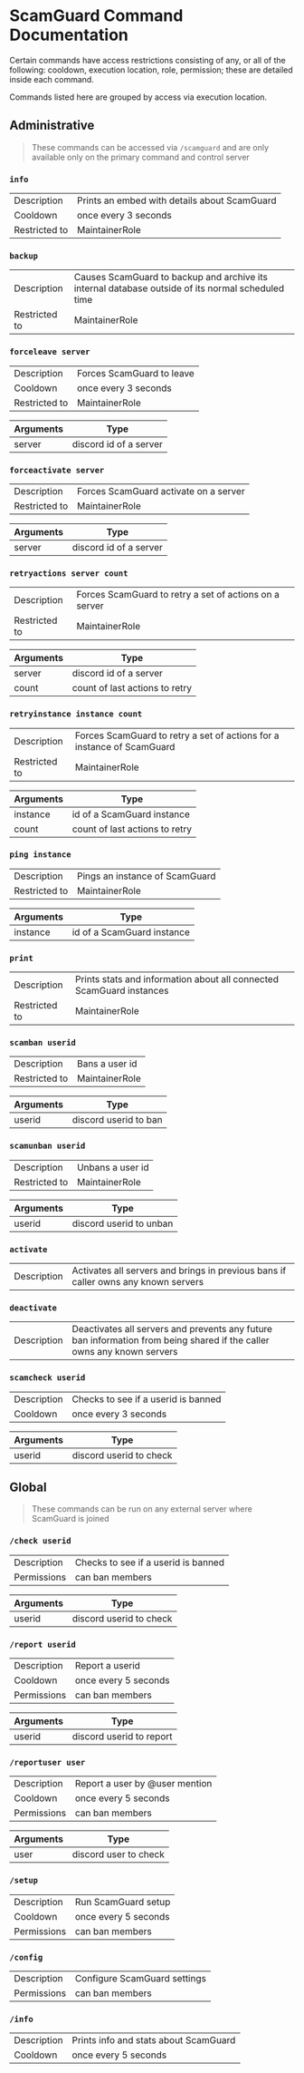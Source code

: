 #  ScamGuard Command Documentation

Certain commands have access restrictions consisting of any, or all of the following: cooldown, execution location, role, permission; these are detailed inside each command.

Commands listed here are grouped by access via execution location.

## Administrative
> These commands can be accessed via `/scamguard` and are only available only on the primary command and control server

### `info`
|     |     |
| --- | --- | 
| Description | Prints an embed with details about ScamGuard |
| Cooldown | once every 3 seconds |
| Restricted to | MaintainerRole |

### `backup`
|     |     |
| --- | --- | 
| Description | Causes ScamGuard to backup and archive its internal database outside of its normal scheduled time |
| Restricted to | MaintainerRole |

### `forceleave server`
|     |     |
| --- | --- | 
| Description | Forces ScamGuard to leave |
| Cooldown | once every 3 seconds |
| Restricted to | MaintainerRole |

| Arguments | Type |
| --- | --- |
| server |  discord id of a server |

### `forceactivate server`
|     |     |
| --- | --- | 
| Description | Forces ScamGuard activate on a server |
| Restricted to | MaintainerRole |

| Arguments | Type |
| --- | --- |
| server | discord id of a server |

### `retryactions server count`
|     |     |
| --- | --- | 
| Description | Forces ScamGuard to retry a set of actions on a server |
| Restricted to | MaintainerRole |

| Arguments | Type |
| --- | --- |
| server |  discord id of a server |
| count | count of last actions to retry |

### `retryinstance instance count`
|     |     |
| --- | --- | 
| Description | Forces ScamGuard to retry a set of actions for a instance of ScamGuard |
| Restricted to | MaintainerRole |

| Arguments | Type |
| --- | --- |
| instance | id of a ScamGuard instance |
| count | count of last actions to retry |

### `ping instance`
|     |     |
| --- | --- | 
| Description | Pings an instance of ScamGuard |
| Restricted to | MaintainerRole |

| Arguments | Type |
| --- | --- |
| instance | id of a ScamGuard instance |

### `print`
|     |     |
| --- | --- | 
| Description | Prints stats and information about all connected ScamGuard instances |
| Restricted to | MaintainerRole |

### `scamban userid`
|     |     |
| --- | --- | 
| Description | Bans a user id |
| Restricted to | MaintainerRole |

| Arguments | Type |
| --- | --- |
| userid | discord userid to ban |

### `scamunban userid`
|     |     |
| --- | --- | 
| Description | Unbans a user id |
| Restricted to | MaintainerRole |

| Arguments | Type |
| --- | --- |
| userid | discord userid to unban |

### `activate`
|     |     |
| --- | --- | 
| Description | Activates all servers and brings in previous bans if caller owns any known servers |

### `deactivate`
|     |     |
| --- | --- | 
| Description | Deactivates all servers and prevents any future ban information from being shared if the caller owns any known servers |

### `scamcheck userid`
|     |     |
| --- | --- | 
| Description | Checks to see if a userid is banned |
| Cooldown | once every 3 seconds |

| Arguments | Type |
| --- | --- |
| userid | discord userid to check |

## Global
> These commands can be run on any external server where ScamGuard is joined

### `/check userid`
|     |     |
| --- | --- | 
| Description | Checks to see if a userid is banned |
| Permissions | can ban members |

| Arguments | Type |
| --- | --- |
| userid | discord userid to check |

### `/report userid`
|     |     |
| --- | --- | 
| Description | Report a userid |
| Cooldown | once every 5 seconds |
| Permissions | can ban members |

| Arguments | Type |
| --- | --- |
| userid | discord userid to report |

### `/reportuser user`
|     |     |
| --- | --- | 
| Description | Report a user by @user mention |
| Cooldown | once every 5 seconds |
| Permissions | can ban members |

| Arguments | Type |
| --- | --- |
| user | discord user to check |

### `/setup`
|     |     |
| --- | --- | 
| Description | Run ScamGuard setup |
| Cooldown | once every 5 seconds |
| Permissions | can ban members |

### `/config`
|     |     |
| --- | --- | 
| Description | Configure ScamGuard settings |
| Permissions | can ban members |

### `/info`
|     |     |
| --- | --- | 
| Description | Prints info and stats about ScamGuard |
| Cooldown | once every 5 seconds |
